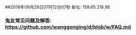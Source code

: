 ##2018年09月28日07时12分07秒 新址: 159.65.218.96
### 兔友常见问题及解答: https://github.com/wanggonging/d/blob/w/FAQ.md
